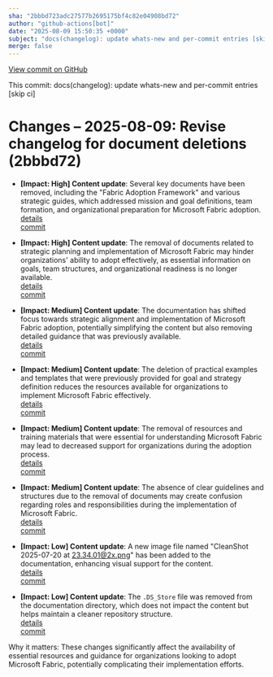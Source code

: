 ```yaml
---
sha: "2bbbd723adc27577b2695175bf4c82e04908bd72"
author: "github-actions[bot]"
date: "2025-08-09 15:50:35 +0000"
subject: "docs(changelog): update whats-new and per-commit entries [skip ci]"
merge: false
---
```


[View commit on GitHub](https://github.com/TheTrustedAdvisor/FabricAdoptionFramework/commit/2bbbd723adc27577b2695175bf4c82e04908bd72)

This commit: docs(changelog): update whats-new and per-commit entries [skip ci]

# Changes – 2025-08-09: Revise changelog for document deletions (2bbbd72)

- **[Impact: High] Content update**: Several key documents have been removed, including the "Fabric Adoption Framework" and various strategic guides, which addressed mission and goal definitions, team formation, and organizational preparation for Microsoft Fabric adoption.  
  [details](/docs/about/changes/2025-07-20-99bbd7955c423e1670f1e1e9f3b50a9a79f6860f)  
  [commit](https://github.com/TheTrustedAdvisor/FabricAdoptionFramework/commit/99bbd7955c423e1670f1e1e9f3b50a9a79f6860f)

- **[Impact: High] Content update**: The removal of documents related to strategic planning and implementation of Microsoft Fabric may hinder organizations' ability to adopt effectively, as essential information on goals, team structures, and organizational readiness is no longer available.  
  [details](/docs/about/changes/2025-07-20-515ccf515519e7ca70c93c460dbc92a4c0f0f13c)  
  [commit](https://github.com/TheTrustedAdvisor/FabricAdoptionFramework/commit/515ccf515519e7ca70c93c460dbc92a4c0f0f13c)

- **[Impact: Medium] Content update**: The documentation has shifted focus towards strategic alignment and implementation of Microsoft Fabric adoption, potentially simplifying the content but also removing detailed guidance that was previously available.  
  [details](/docs/about/changes/2025-07-20-515ccf515519e7ca70c93c460dbc92a4c0f0f13c)  
  [commit](https://github.com/TheTrustedAdvisor/FabricAdoptionFramework/commit/515ccf515519e7ca70c93c460dbc92a4c0f0f13c)

- **[Impact: Medium] Content update**: The deletion of practical examples and templates that were previously provided for goal and strategy definition reduces the resources available for organizations to implement Microsoft Fabric effectively.  
  [details](/docs/about/changes/2025-07-20-515ccf515519e7ca70c93c460dbc92a4c0f0f13c)  
  [commit](https://github.com/TheTrustedAdvisor/FabricAdoptionFramework/commit/515ccf515519e7ca70c93c460dbc92a4c0f0f13c)

- **[Impact: Medium] Content update**: The removal of resources and training materials that were essential for understanding Microsoft Fabric may lead to decreased support for organizations during the adoption process.  
  [details](/docs/about/changes/2025-07-20-515ccf515519e7ca70c93c460dbc92a4c0f0f13c)  
  [commit](https://github.com/TheTrustedAdvisor/FabricAdoptionFramework/commit/515ccf515519e7ca70c93c460dbc92a4c0f0f13c)

- **[Impact: Medium] Content update**: The absence of clear guidelines and structures due to the removal of documents may create confusion regarding roles and responsibilities during the implementation of Microsoft Fabric.  
  [details](/docs/about/changes/2025-07-20-515ccf515519e7ca70c93c460dbc92a4c0f0f13c)  
  [commit](https://github.com/TheTrustedAdvisor/FabricAdoptionFramework/commit/515ccf515519e7ca70c93c460dbc92a4c0f0f13c)

- **[Impact: Low] Content update**: A new image file named "CleanShot 2025-07-20 at 23.34.01@2x.png" has been added to the documentation, enhancing visual support for the content.  
  [details](/docs/about/changes/2025-07-20-3948fa7bc9ab671af8690e6527e831adebbec1dc)  
  [commit](https://github.com/TheTrustedAdvisor/FabricAdoptionFramework/commit/3948fa7bc9ab671af8690e6527e831adebbec1dc)

- **[Impact: Low] Content update**: The `.DS_Store` file was removed from the documentation directory, which does not impact the content but helps maintain a cleaner repository structure.  
  [details](/docs/about/changes/2025-07-20-4dec936fdb51eb08c978644a8ad5177963c5f0c4)  
  [commit](https://github.com/TheTrustedAdvisor/FabricAdoptionFramework/commit/4dec936fdb51eb08c978644a8ad5177963c5f0c4)

Why it matters: These changes significantly affect the availability of essential resources and guidance for organizations looking to adopt Microsoft Fabric, potentially complicating their implementation efforts.
